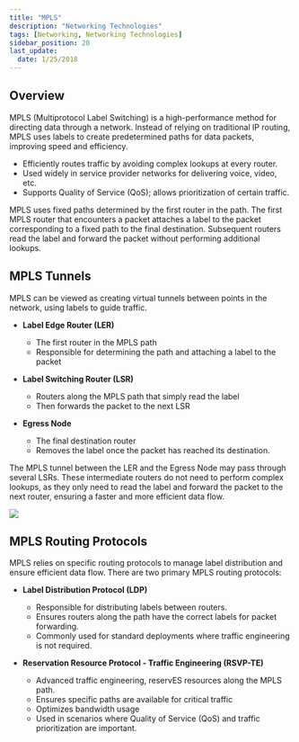 ```yaml
---
title: "MPLS"
description: "Networking Technologies"
tags: [Networking, Networking Technologies]
sidebar_position: 20
last_update:
  date: 1/25/2018
---
```




## Overview

MPLS (Multiprotocol Label Switching) is a high-performance method for directing data through a network. Instead of relying on traditional IP routing, MPLS uses labels to create predetermined paths for data packets, improving speed and efficiency.

- Efficiently routes traffic by avoiding complex lookups at every router.
- Used widely in service provider networks for delivering voice, video, etc.
- Supports Quality of Service (QoS); allows prioritization of certain traffic.

MPLS uses fixed paths determined by the first router in the path. The first MPLS router that encounters a packet attaches a label to the packet corresponding to a fixed path to the final destination. Subsequent routers read the label and forward the packet without performing additional lookups.


## MPLS Tunnels

MPLS can be viewed as creating virtual tunnels between points in the network, using labels to guide traffic.

- **Label Edge Router (LER)**  

   - The first router in the MPLS path
   - Responsible for determining the path and attaching a label to the packet
  
- **Label Switching Router (LSR)**  

   - Routers along the MPLS path that simply read the label
   - Then forwards the packet to the next LSR
  
- **Egress Node** 
 
   - The final destination router
   - Removes the label once the packet has reached its destination.

The MPLS tunnel between the LER and the Egress Node may pass through several LSRs. These intermediate routers do not need to perform complex lookups, as they only need to read the label and forward the packet to the next router, ensuring a faster and more efficient data flow.

![](/img/docs/networking-tech-mpls-core-network-how-it-worksss.png)


## MPLS Routing Protocols

MPLS relies on specific routing protocols to manage label distribution and ensure efficient data flow. There are two primary MPLS routing protocols:

- **Label Distribution Protocol (LDP)**  

   - Responsible for distributing labels between routers.
   - Ensures routers along the path have the correct labels for packet forwarding.
   - Commonly used for standard deployments where traffic engineering is not required.

- **Reservation Resource Protocol - Traffic Engineering (RSVP-TE)**  

   - Advanced traffic engineering, reservES resources along the MPLS path.
   - Ensures specific paths are available for critical traffic
   - Optimizes bandwidth usage
   - Used in scenarios where Quality of Service (QoS) and traffic prioritization are important.